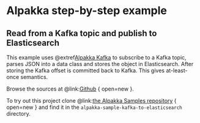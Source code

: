 # Alpakka step-by-step example

## Read from a Kafka topic and publish to Elasticsearch

This example uses @extref[Alpakka Kafka](alpakka-kafka:) to subscribe to a Kafka topic, parses JSON into a data class and stores the object in Elasticsearch. After storing the Kafka offset is committed back to Kafka. This gives at-least-once semantics.

Browse the sources at @link:[Github](https://github.com/akka/alpakka-samples/tree/master/alpakka-sample-kafka-to-elasticsearch) { open=new }.

To try out this project clone @link:[the Alpakka Samples repository](https://github.com/akka/alpakka-samples) { open=new } and find it in the `alpakka-sample-kafka-to-elasticsearch` directory.
